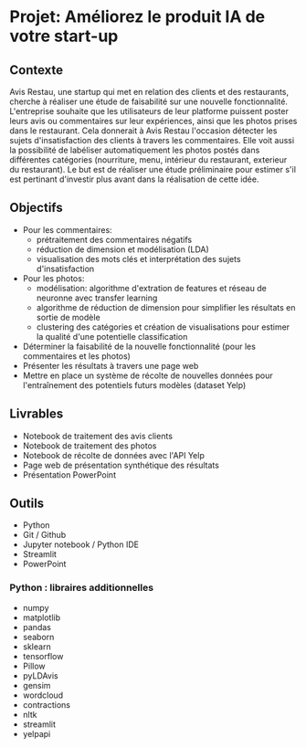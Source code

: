# Projet: Améliorez le produit IA de votre start-up

## Contexte
Avis Restau, une startup qui met en relation des clients et des restaurants, cherche à réaliser une étude de faisabilité sur une nouvelle fonctionnalité.
L'entreprise souhaite que les utilisateurs de leur platforme puissent poster leurs avis ou commentaires sur leur expériences, ainsi que les photos prises dans le restaurant. 
Cela donnerait à Avis Restau l'occasion détecter les sujets d'insatisfaction des clients à travers les commentaires. 
Elle voit aussi la possibilité de labéliser automatiquement les photos postés dans différentes catégories (nourriture, menu, intérieur du restaurant, exterieur du restaurant).
Le but est de réaliser une étude préliminaire pour estimer s'il est pertinant d'investir plus avant dans la réalisation de cette idée.

## Objectifs
- Pour les commentaires:
  - prétraitement des commentaires négatifs
  - réduction de dimension et modélisation (LDA)
  - visualisation des mots clés et interprétation des sujets d'insatisfaction 
- Pour les photos:
  - modélisation: algorithme d'extration de features et réseau de neuronne avec transfer learning
  - algorithme de réduction de dimension pour simplifier les résultats en sortie de modèle
  - clustering des catégories et création de visualisations pour estimer la qualité d'une potentielle classification
- Déterminer la faisabilité de la nouvelle fonctionnalité (pour les commentaires et les photos)
- Présenter les résultats à travers une page web
- Mettre en place un système de récolte de nouvelles données pour l'entraînement des potentiels futurs modèles (dataset Yelp)

## Livrables
- Notebook de traitement des avis clients
- Notebook de traitement des photos
- Notebook de récolte de données avec l'API Yelp
- Page web de présentation synthétique des résultats
- Présentation PowerPoint

## Outils
- Python
- Git / Github
- Jupyter notebook / Python IDE
- Streamlit
- PowerPoint
  
### Python : libraires additionnelles
- numpy
- matplotlib
- pandas
- seaborn
- sklearn
- tensorflow
- Pillow
- pyLDAvis
- gensim
- wordcloud
- contractions
- nltk
- streamlit
- yelpapi